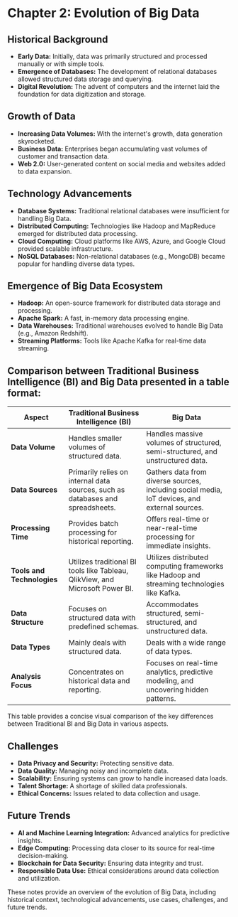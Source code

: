 # Chapter 2: Evolution of Big Data

## Historical Background

- **Early Data:** Initially, data was primarily structured and processed manually or with simple tools.
- **Emergence of Databases:** The development of relational databases allowed structured data storage and querying.
- **Digital Revolution:** The advent of computers and the internet laid the foundation for data digitization and storage.

## Growth of Data

- **Increasing Data Volumes:** With the internet's growth, data generation skyrocketed.
- **Business Data:** Enterprises began accumulating vast volumes of customer and transaction data.
- **Web 2.0:** User-generated content on social media and websites added to data expansion.

## Technology Advancements

- **Database Systems:** Traditional relational databases were insufficient for handling Big Data.
- **Distributed Computing:** Technologies like Hadoop and MapReduce emerged for distributed data processing.
- **Cloud Computing:** Cloud platforms like AWS, Azure, and Google Cloud provided scalable infrastructure.
- **NoSQL Databases:** Non-relational databases (e.g., MongoDB) became popular for handling diverse data types.

## Emergence of Big Data Ecosystem

- **Hadoop:** An open-source framework for distributed data storage and processing.
- **Apache Spark:** A fast, in-memory data processing engine.
- **Data Warehouses:** Traditional warehouses evolved to handle Big Data (e.g., Amazon Redshift).
- **Streaming Platforms:** Tools like Apache Kafka for real-time data streaming.

## Comparison between Traditional Business Intelligence (BI) and Big Data presented in a table format:

| Aspect                            | Traditional Business Intelligence (BI) | Big Data                                      |
|-----------------------------------|----------------------------------------|----------------------------------------------|
| **Data Volume**                   | Handles smaller volumes of structured data. | Handles massive volumes of structured, semi-structured, and unstructured data.        |
| **Data Sources**                  | Primarily relies on internal data sources, such as databases and spreadsheets. | Gathers data from diverse sources, including social media, IoT devices, and external sources. |
| **Processing Time**               | Provides batch processing for historical reporting. | Offers real-time or near-real-time processing for immediate insights.                |
| **Tools and Technologies**        | Utilizes traditional BI tools like Tableau, QlikView, and Microsoft Power BI. | Utilizes distributed computing frameworks like Hadoop and streaming technologies like Kafka. |
| **Data Structure**                | Focuses on structured data with predefined schemas. | Accommodates structured, semi-structured, and unstructured data.                      |
| **Data Types**                   | Mainly deals with structured data.    | Deals with a wide range of data types.                                                  |
| **Analysis Focus**                | Concentrates on historical data and reporting. | Focuses on real-time analytics, predictive modeling, and uncovering hidden patterns.     |

This table provides a concise visual comparison of the key differences between Traditional BI and Big Data in various aspects.

## Challenges

- **Data Privacy and Security:** Protecting sensitive data.
- **Data Quality:** Managing noisy and incomplete data.
- **Scalability:** Ensuring systems can grow to handle increased data loads.
- **Talent Shortage:** A shortage of skilled data professionals.
- **Ethical Concerns:** Issues related to data collection and usage.

## Future Trends

- **AI and Machine Learning Integration:** Advanced analytics for predictive insights.
- **Edge Computing:** Processing data closer to its source for real-time decision-making.
- **Blockchain for Data Security:** Ensuring data integrity and trust.
- **Responsible Data Use:** Ethical considerations around data collection and utilization.

These notes provide an overview of the evolution of Big Data, including historical context, technological advancements, use cases, challenges, and future trends.
